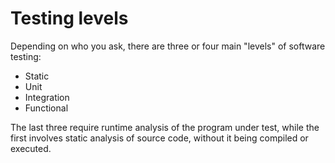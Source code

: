 # Testing levels

Depending on who you ask, there are three or four main "levels" of software testing:

- Static
- Unit
- Integration
- Functional

The last three require runtime analysis of the program under test, while the first involves static analysis of source code, without it being compiled or executed.
